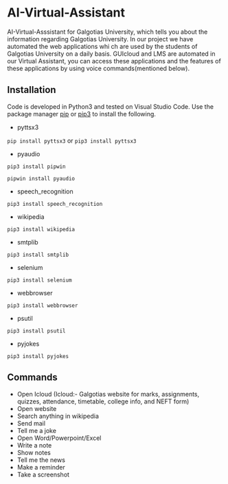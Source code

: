 # AI-Virtual-Assistant
AI-Virtual-Asssistant for Galgotias University, which tells you about the information regarding Galgotias University. In our project we have automated the web applications whi ch are used by the students of Galgotias University on a daily basis. GUIcloud and LMS are automated in our Virtual Assistant, you can access these applications and the features of these applications by using voice commands(mentioned below). 

## Installation
Code is developed in Python3 and tested on Visual Studio Code.
Use the package manager [pip](https://pip.pypa.io/en/stable/) or [pip3](https://pip.pypa.io/en/stable/) to install the following.
- pyttsx3

`pip install pyttsx3`
or
`pip3 install pyttsx3`
- pyaudio

`pip3 install pipwin `

`pipwin install pyaudio`

- speech_recognition

`pip3 install speech_recognition`
- wikipedia

`pip3 install wikipedia`
- smtplib

`pip3 install smtplib`
- selenium

`pip3 install selenium`
- webbrowser

`pip3 install webbrowser`
- psutil

`pip3 install psutil`
- pyjokes

`pip3 install pyjokes`


## Commands
- Open Icloud 
(Icloud:- Galgotias website for marks, assignments, quizzes, attendance, timetable, college info, and NEFT form)  
- Open website
- Search anything in wikipedia
- Send mail
- Tell me a joke
- Open Word/Powerpoint/Excel
- Write a note
- Show notes
- Tell me the news
- Make a reminder
- Take a screenshot


